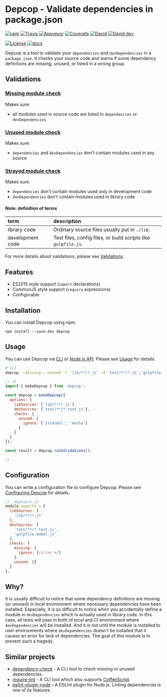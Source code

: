 # Depcop - Validate dependencies in package.json

[![npm](https://img.shields.io/npm/v/depcop.svg)][npm-version]
[![Travis](https://img.shields.io/travis/ryym/node-depcop/master.svg)][travis-ci]
[![Appveyor](https://ci.appveyor.com/api/projects/status/geea51i0a86loy24/branch/master?svg=true)][appveyor]
[![Coveralls](https://img.shields.io/coveralls/ryym/node-depcop.svg)][coveralls]
[![David](https://img.shields.io/david/ryym/node-depcop.svg)][david]
[![David dev](https://img.shields.io/david/dev/ryym/node-depcop.svg)][david-dev]

[![License](http://img.shields.io/badge/license-MIT-blue.svg)](/LICENSE)
[![docs](http://img.shields.io/badge/to-docs-blue.svg)](/docs)

[npm-version]: https://www.npmjs.org/package/depcop
[travis-ci]: https://travis-ci.org/ryym/node-depcop
[appveyor]: https://ci.appveyor.com/project/ryym/node-depcop/branch/master
[coveralls]: https://coveralls.io/github/ryym/node-depcop?branch=master
[david]: https://david-dm.org/ryym/node-depcop
[david-dev]: https://david-dm.org/ryym/node-depcop#info=devDependencies

Depcop is a tool to validate your `dependencies` and `devDependencies` in a `package.json`.
It checks your source code and warns if some dependency definitions are missing,
unused, or listed in a wrong group.

## Validations

### [Missing module check]

Makes sure:

* all modules used in source code are listed in `dependencies` or `devDependencies`

### [Unused module check]

Makes sure:

* `dependencies` and `devDependencies` don't contain modules used in any source

### [Strayed module check]

Makes sure:

* `dependencies` don't contain modules used only in development code
* `devDependencies` don't contain modules used in library code

#### Note: definition of terms

| term | description |
|:-----|:------------|
| library code     | Ordinary source files usually put in `./lib`. |
| development code | Test files, config files, or build scripts like `gulpfile.js`. |

For more details about validations, please see [Validations].

## Features

* ES2015 style support (`import` declarations)
* CommonJS style support (`require` expressions)
* Configurable

## Installation

You can install Depcop using npm.

```
npm install --save-dev depcop
```

## Usage

You can use Depcop via [CLI] or [Node.js API].
Please see [Usage] for details.

```sh
# CLI
depcop --missing --unused -l 'lib/**/*.js' -d 'test/**/*.js','gulpfile.js'
```

```js
// JS
import { makeDepcop } from 'depcop';

const depcop = makeDepcop({
  options: {
    libSources: ['lib/**/*.js'],
    devSources: ['test/**/*-test.js'],
    checks: {
      unused: {
        ignore: ['istanbul', 'mocha']
      }
    }
  }
});

const result = depcop.runValidations();

// ..
```

## Configuration

You can write a configuration file to configure Depcop.
Please see [Configuring Depcop] for details.

```js
// .depcoprc.js
module.exports = {
  libSources: [
    'lib/**/*.js'
  ],
  devSources: [
    'test/**/*-test.js',
    'gulpfile.babel.js'
  ],
  checks: {
    missing: {
      ignore: [/alias.+/]
    },
    unused: {}
  }
};
```

## Why?

It is usually difficult to notice that some dependency definitions are missing (or unused)
in local environment where necessary dependencies have been installed. Especially, it is
so difficult to notice when you accidentally define a module in `devDependencies` which is
actually used in library code. In this case, all tests will pass in both of local and CI environment
where `devDependencies` will be installed.
And it is not until the module is installed to user environments where
`devDependencies` doesn't be installed that it causes an error for lack of dependencies.
The goal of this module is to prevent such a tragedy.

## Similar projects

* [dependency-check] - A CLI tool to check missing or unused dependencies.
* [require-lint] - A CLI tool which also supports [CoffeeScript].
* [eslint-plugin-node] - A ESLint plugin for Node.js. Linting dependencies is one of its features.

[Missing module check]: /docs/validations.md#missing-module-check
[Unused module check]: /docs/validations.md#unused-module-check
[Strayed module check]: /docs/validations.md#strayed-module-check

[Validations]: /docs/validations.md
[Usage]: /docs/usage.md
[CLI]: /docs/usage.md#command-line-interface
[Node.js API]: /docs/usage.md#nodejs-api
[Configuring Depcop]: /docs/configuration.md

[eslint-plugin-node]: https://github.com/mysticatea/eslint-plugin-node
[dependency-check]: https://github.com/maxogden/dependency-check
[require-lint]: https://github.com/TabDigital/require-lint

[CoffeeScript]: http://coffeescript.org/
